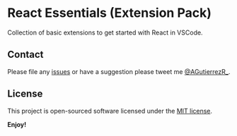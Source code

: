 # React Essentials (Extension Pack)

Collection of basic extensions to get started with React in VSCode.

## Contact

Please file any [issues](https://github.com/AGutierrezR/react-essentials/issues) or have a suggestion please tweet me [@AGutierrezR_](https://twitter.com/AGutierrezr_).

## License

This project is open-sourced software licensed under the [MIT license](./LICENSE).

**Enjoy!**
